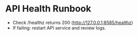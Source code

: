 # API Health Runbook
- Check /healthz returns 200 (http://127.0.0.1:8585/healthz)
- If failing: restart API service and review logs.

